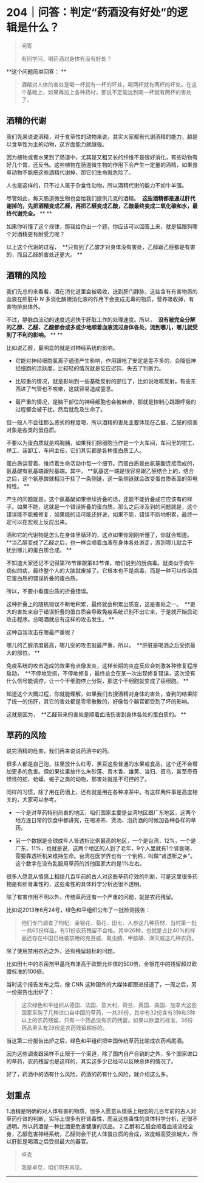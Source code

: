 # 204｜问答：判定“药酒没有好处”的逻辑是什么？

> 问答
> 
> 有同学问，喝药酒对身体有没有好处？

 **这个问题简单回答： **

> 酒精对人体的害处是喝一杯就有一杯的坏处，喝两杯就有两杯的坏处。在这个基础上，如果再加上各种药材，那说不定能达到喝一杯就有两杯的害处了。

## 酒精的代谢

我们先来说说酒精，对于食草性的动物来说，其实大家都有代谢酒精的能力，越是以食草性为主的动物，这方面能力就越强。

因为植物或者水果到了肠道中，尤其是又粗又长的纤维不是很好消化，有些动物有好几个胃，还反刍。这些植物在肠道微生物的作用下会产生一定量的酒精，如果食草动物不能把这些酒精代谢掉，那它们生命就危险了。

人也是这样的，只不过人属于杂食性动物，所以酒精代谢的能力不如牛羊强。

尽管如此，每天肠道微生物也会给我们提供几克的酒精。  **这些酒精都是通过肝代谢掉的，先把酒精变成乙醛，再把乙醛变成乙酸，乙酸最终变成二氧化碳和水，最终代谢完全。**  ** **

如果你听懂了这个规律，那我给你出一个题，你应该可以回答上来，就是猫跟狗哪个对酒精更有耐受力呢？

以上这个代谢的过程，  **只有到了乙酸才对身体没有害处，乙醇跟乙醛都是有害的，而且乙醛的害处还更大。 **

## 酒精的风险

我们先总的来看看，酒在消化道里会被吸收，送到肝门静脉，这些含有有害物质的血液在肝脏中 N 多消化酶跟消化液的作用下会变成无毒的物质，营养吸收掉，有害物排出体外。

不过，静脉血流动的速度远远快于肝脏工作的处理速度。所以，  **没有被完全分解的乙醇、乙醛、乙酸都会或多或少地顺着血液流过身体各处，流到哪儿，哪儿就受到了不利的影响。**  ** **

比如说乙醇，最明显的就是对神经系统的影响。

* 它能对神经细胞氯离子通道产生影响，作用跟吃了安定是差不多的，会降低神经细胞的活跃度，比较轻的情况就是反应迟钝，失去了判断力。

* 比较重的情况，就是影响到一些基础反射的部位了，比如说呛咳反射。有些东西进了气管也不咳嗽，这就容易造成窒息。

* 最严重的情况，是脑干部位的神经细胞也会被麻痹，那就是控制心跳跟呼吸的过程都会被干扰，然后就危及生命了。

但一般人不会往那么恶劣的程度喝，所以酒精的害处主要体现在乙醛，乙醛的损害对象是各类的蛋白质。

不要以为蛋白质就是鸡胸脯，如果我们把细胞当作是一个大车间，车间里的钳工、焊工、装卸工、车间主任，它们其实都是各种蛋白质工人。

蛋白质运营着、维持着生命活动中每一个细节。而蛋白质是由氨基酸连接而成的，氨基酸有氨基端跟羟基端。其中， **氨基这一端是很容易跟乙醛结合上的，结合之后，这个氨基酸就相当于挂了一条侧链，这一条侧链就会改变蛋白质表面的带电特性。 **

产生的问题就是，这个氨基酸如果继续折叠的话，还能不能折叠成它应该有的样子。如果不能，这就是一个错误折叠的蛋白质。那么之后涉及到的问题就是，这个错误能不能被修复，如果能的话可能还好说，如果不能，错误不断地积累，最终一定可以在宏观上反应出来。

酒和它的代谢物是怎么在身体里循环的，这点如果你刚刚听懂了，你就会知道。  **当乙醇变成了乙醛之后，也一样会顺着血液在身体各处游走，游到哪儿就会干扰到哪儿的蛋白质合成。 **

不知道大家还记不记得第76节课跟第83节课，咱们说到的朊病毒。就类似于疯牛病似的病，最终整个人的大脑就废掉了。它根本也不是病毒，而是一种可以传染其它蛋白质的错误折叠的蛋白质。

所以，不要小看蛋白质的折叠错误。

这种折叠上的随机错误不断地积累，最终就会积累出质变，这是害处之一。  **更大的害处来自于错误折叠的蛋白质会导致免疫系统识别不出它来，于是就开始启动攻击程序。总喝酒就总有这样的攻击发生。 **

这种自我攻击在哪最严重呢？

哪儿的乙醛浓度最高，哪儿受的攻击就最严重，所以，  **肝脏是喝酒之后受损最大的部位。 **

免疫系统的攻击造成的效果有点像发炎，这样长期的炎症反应会刺激各种修复程序启动，  **不停地受损，不停地修复，最终总会在某一次出现修复错误，这次没有什么信号能调控，让一个干细胞停止分裂，那这个干细胞就变成了癌细胞。 **

知道这个大概过程，你就能理解，如果我们去搜酒精对身体的害处，查到的结果除了统一的伤肝，其它的害处都是零零散散的，好像每个器官都受到了坏的影响。

这就是因为，  **乙醛带来的害处是顺着血液伤害到身体各处的蛋白质的。 **

## 草药的风险

说完酒精的危害，我们再来说说药酒中的药。

很多人都是自己泡，往里放什么红枣、黑豆这些普通的水果或食品，这个还不会增加更多的危害。但如果往里放什么朱砂莲、青木香、雄黄、当归、首乌，甚至奇奇怪怪的蛇、蛤蟆、蝎子之类的动物，那害处就是不可控的了。

同样的习惯，除了用在药酒上，还有就是用在各种凉茶中。有这样两件事是高度相关的，大家可以参考。

* 一个是对草药特别热衷的地区，咱们国家主要是台湾地区跟广东地区，这两个地方连日常的饮食中都讲究，在喝凉茶、煲汤、泡药酒的时候加各种各样的草药。

* 另一个数据是全球成年人肾透析比例最高的地区，一个是台湾，12%，一个是广东，11%，也就是说，这两个地区的人到了老年，9个人里就有1个肾衰竭，需要靠透析机来维持生命。台湾在医学界也有一个别称，叫做“肾透析之乡”。这个数字在没有乱服用草药的其他国家大约是1%左右。

很多人愿意从情感上相信几百年前的古人对这些草药疗效的判断，可是这里很多药物是有肝肾毒性的，这些毒性的具体科学分析还很不透明。

除了有害作用不明以外，传统草药还有一个严重的问题，就是农药残留。

比如说2013年6月24号，绿色和平组织公布了一批检测报告：

> 他们专门调查了枸杞、金银花、菊花、田七、人参这几种药材，当时第一批一共65份样品，有51份农药残留不合格。其中26种，也就是占比40%的样品还存在中国已经被禁用的克百威、氟虫腈、甲胺磷、涕灭威这几种农药。

除了使用禁用农药之外，还有残留超标的问题。

比如田七中的杀菌剂甲基托布津高于欧盟允许值的500倍，金银花中的残留超过欧盟标准的100倍。

当时这个报告发布之后，像 CNN 这种国外的大媒体都跟进报道了，一周之后，另一份报告也出炉了：

> 这次绿色和平组织从德国、法国、意大利、荷兰、英国、美国、加拿大这些国家采购了几种进口自中国的草药，一共36份，其中有32份含有3种和3种以上的农药残留，只有一个药品没有农药残留。如果以欧盟的标准，36份药品里头有26份是农药残留超标的。

当这第二份报告出炉之后，绿色和平组织把中国传统草药比喻成农药鸡尾酒。

因为这些调查跟采样不止限于一个渠道，除了国内自产自销的之外，多个国家进口的草药，农药残留也是这样的，其实这多少已经可以反映总体的情况了。

好了，药酒中的酒有什么风险，药酒的药有什么风险，就介绍这么多。

## 划重点

1.酒精是明确的对人体有害的物质，很多人愿意从情感上相信的几百年前的古人对草药疗效的判断，实际上很多有肝肾毒性，而且这些毒性的具体科学分析，还很不透明。所以药酒是一种比酒更危害健康的饮品。
2.乙醇和乙醛会顺着血液流经全身，乙醇危害神经系统，乙醛则会干扰人体蛋白质的合成，浓度越高受损越大，所以肝脏是喝酒之后受损最大的器官。

> 卓克
> 
> 我是卓克，咱们明天再见。

---
